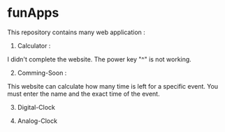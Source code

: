 # funApps

This repository contains many web application :

1. Calculator :

I didn't complete the website. The power key "^" is not working.

2. Comming-Soon :

This website can calculate how many time is left for a specific event.
You must enter the name and the exact time of the event.

3. Digital-Clock

4. Analog-Clock
